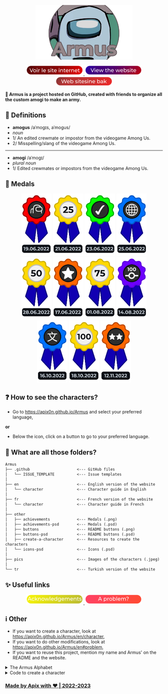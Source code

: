 <p align=center>
    <img src="other/Armus-icon.png" height=175>
</p>

<p align=center>
    <a href="https://apix0n.github.io/Armus/fr">
        <img src="other/buttons/view-website-fr.png" height=32.5 alt="Voir le site internet en Français">
    </a>
    <a href="https://apix0n.github.io/Armus/en">
        <img src="other/buttons/view-website-en.png" height=32.5 alt="View the website in English">
    </a>
    <a href="https://apix0n.github.io/Armus/tr">
        <img src="other/buttons/view-website-tr.png" height=32.5 alt="Web sitesine Türkçede bak">
    </a>
</p>

__🌹 Armus is a project hosted on GitHub, created with friends to organize all the custom amogi to make an army.__

## 📕 Definitions

* **amogus** /aˈmoɡɪs, aˈmoɡus/
* *noun*
* 1/ An edited crewmate or impostor from the videogame Among Us.
* 2/ Misspelling/slang of the videogame Among Us. 

-----

* **amogi** /aˈmoɡɪ/
* *plural noun*
* 1/ Edited crewmates or impostors from the videogame Among Us.

## 🏅 Medals

<p align=center>
    <img src="other/achievements/creation.png" height=200 title="Creation of the project">
    <img src="other/achievements/25-members.png" height=200 title="25 members in the army!">
    <img src="other/achievements/certif.png" height=200 title="Project qualified as art by an expert!">
    <img src="other/achievements/website.png" height=200 title="Opening of the website!">
    <img src="other/achievements/50-members.png" height=200 title="50 members in the army!">
    <img src=other/achievements/10-artists.png height=200 title="10 artists!">
    <img src=other/achievements/75-members.png height=200 title="75 members in the army!">
    <img src="other/achievements/100-commits.png" height="200" title="100 commits on GitHub!">
    <img src=other/achievements/translate.png height=200 title="Website's translation">
    <img src=other/achievements/100-members.png height=200 title="100 members in the army! 🎊">
    <img src=other/achievements/20-artists.png height=200 title="20 artists!">
</p>

## ❓ How to see the characters?

* Go to https://apix0n.github.io/Armus and select your preferred language,

**or**

* Below the icon, click on a button to go to your preferred language. 

## 📁 What are all those folders?

```
Armus
├── .github                     <--- GitHub files
│   └── ISSUE_TEMPLATE          <--- Issue templates
│
├── en                          <--- English version of the website
│   └── character               <--- Character guide in English
│
├── fr                          <--- French version of the website
│   └── character               <--- Character guide in French
│
├── other
│   ├── achievements            <--- Medals (.png)
│   ├── achievements-psd        <--- Medals (.psd)
│   ├── buttons                 <--- README buttons (.png)
│   ├── buttons-psd             <--- README buttons (.psd)
│   ├── create-a-character      <--- Resources to create the characters
│   └── icons-psd               <--- Icons (.psd)
│
├── pics                        <--- Images of the characters (.jpeg)
│
└── tr                          <--- Turkish version of the website

```

## ✨ Useful links
<p align=center>
    <a href="https://apix0n.github.io/Armus/en/#acknowledgements">
        <img src="other/buttons/acknowledgements.png" height=32.5 alt="Acknowledgements">
    </a>
    <a href="https://apix0n.github.io/Armus/en/#problem">
        <img src="other/buttons/problem.png" height=32.5 alt="A problem?">
    </a>
</p>

## ℹ️ Other

* If you want to create a character, look at https://apix0n.github.io/Armus/en/character,
* If you want to do other modifications, look at https://apix0n.github.io/Armus/en#problem,
* If you want to reuse this project, mention my name and Armus' on the README and the website.

<details>
    <summary>The Armus Alphabet</summary>

**Armus has characters that start with the letters:**

- [x] a 
- [x] b 
- [x] c 
- [x] d 
- [x] e 
- [x] f 
- [x] g 
- [x] h 
- [x] i 
- [x] j 
- [x] k 
- [x] l 
- [x] m 
- [x] n 
- [x] o 
- [x] p 
- [x] q 
- [x] r 
- [x] s 
- [x] t 
- [x] u 
- [x] v 
- [x] w 
- [x] x 
- [x] y 
- [x] z 

</details>

<details>
    <summary>Code to create a character</summary>

If you can't use `./other/addcharacter.sh`, edit the codes below. 

With an acknowledgement in the dedicated section: (+ golden name)
```html
<tr>
<td><a class="ref" href="#AN-[id-acknowledgements]">[charactername]</a></td>
<td><p><img src="pics/[charactername].jpeg"></p></td>
<td><a href="pics/[charactername].jpeg"><span class="material-icons-round">link</span></a></td>
</tr>
```

Without an acknowledgement:
```html
<tr>
<td>[charactername]</td>
<td><p><img src="pics/[charactername].jpeg"></p></td>
<td><a href="pics/[charactername].jpeg"><span class="material-icons-round">link</span></a></td>
</tr>
```
</details>    

### [Made by Apix with ❤️ | 2022-2023](https://github.com/apix0n)